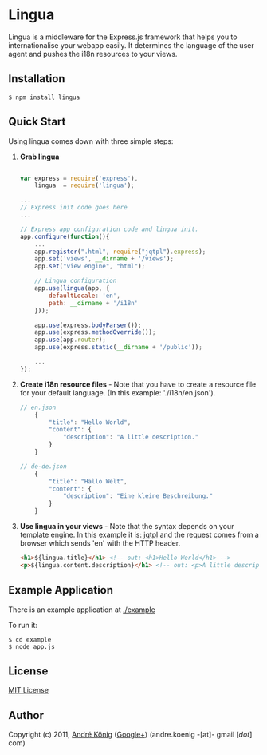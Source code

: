 # Lingua

Lingua is a middleware for the Express.js framework that helps you to internationalise your webapp easily. It determines the language of the user agent and pushes the i18n resources to your views.

## Installation

    $ npm install lingua

## Quick Start

Using lingua comes down with three simple steps:

1. **Grab lingua**

    ```javascript

    var express = require('express'),
        lingua  = require('lingua');

    ...
    // Express init code goes here
    ...    

    // Express app configuration code and lingua init.
    app.configure(function(){
        ...
        app.register(".html", require("jqtpl").express);
        app.set('views', __dirname + '/views');
        app.set("view engine", "html");

        // Lingua configuration
        app.use(lingua(app, {
            defaultLocale: 'en',
            path: __dirname + '/i18n'
        }));

        app.use(express.bodyParser());
        app.use(express.methodOverride());
        app.use(app.router);
        app.use(express.static(__dirname + '/public'));

        ...
    });
    ```

2. **Create i18n resource files** - Note that you have to create a resource file for your default language. (In this example: './i18n/en.json').

    ```javascript
    // en.json
        {
            "title": "Hello World",
            "content": {
                "description": "A little description."
            }
        }

    // de-de.json
        {
            "title": "Hallo Welt",
            "content": {
                "description": "Eine kleine Beschreibung."
            }
        }
    ```

3. **Use lingua in your views** - Note that the syntax depends on your template engine. In this example it is: [jqtpl](https://github.com/kof/node-jqtpl) and the request comes from a browser which sends 'en' with the HTTP header.

    ```html
    <h1>${lingua.title}</h1> <!-- out: <h1>Hello World</h1> -->
    <p>${lingua.content.description}</h1> <!-- out: <p>A little description.</p> -->
    ```

## Example Application

There is an example application at [./example](https://github.com/akoenig/express-lingua/tree/master/example)

To run it:

    $ cd example
    $ node app.js

## License

[MIT License](http://www.opensource.org/licenses/mit-license.php)

## Author

Copyright (c) 2011, [André König](http://lochkartenstanzer.de) ([Google+](http://profile.lochkartenstanzer.de)) (andre.koenig -[at]- gmail [*dot*] com)
